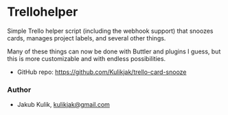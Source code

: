 # Trellohelper
Simple Trello helper script (including the webhook support) that snoozes cards, manages project labels, and several other things.

Many of these things can now be done with Buttler and plugins I guess, but this is more customizable and with endless possibilities.

* GitHub repo: https://github.com/Kulikjak/trello-card-snooze

### Author
* Jakub Kulik, <kulikjak@gmail.com>
